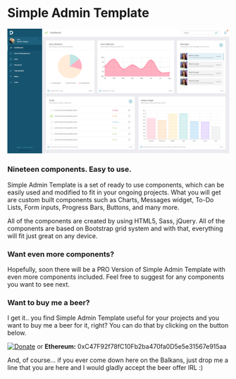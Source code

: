 # Simple Admin Template #

![alt text](https://github.com/drangovski/simpleadmintemplate/blob/master/preview.png)

### Nineteen components. Easy to use. ###

Simple Admin Template is a set of ready to use components, which can be easily used and modified to fit in your ongoing projects. What you will get are custom built components such as Charts, Messages widget, To-Do Lists, Form inputs, Progress Bars, Buttons, and many more.

All of the components are created by using HTML5, Sass, jQuery. All of the components are based on Bootstrap grid system and with that, everything will fit just great on any device.

### Want even more components? ###

Hopefully, soon there will be a PRO Version of Simple Admin Template with even more components included. Feel free to suggest for any components you want to see next.

### Want to buy me a beer? ###

I get it.. you find Simple Admin Template useful for your projects and you want to buy me a beer for it, right? You can do that by clicking on the button below.

[![Donate](https://img.shields.io/badge/Donate-PayPal-green.svg?longCache=true&style=flat-square)](https://www.paypal.com/cgi-bin/webscr?cmd=_s-xclick&hosted_button_id=K657UG3QMFHVQ) or __Ethereum:__ 0xC47F92f78fC10Fb2ba470fa0D5e5e31567e915aa

And, of course... if you ever come down here on the Balkans, just drop me a line that you are here and I would gladly accept the beer offer IRL :)



